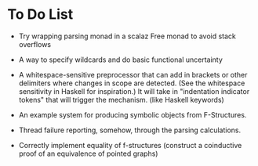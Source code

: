 To Do List
==========

 * Try wrapping parsing monad in a scalaz Free monad to avoid stack overflows

 * A way to specify wildcards and do basic functional uncertainty

 * A whitespace-sensitive preprocessor that can add in brackets or other
   delimiters where changes in scope are detected. (See the whitespace
   sensitivity in Haskell for inspiration.) It will take in "indentation
   indicator tokens" that will trigger the mechanism. (like Haskell keywords)

 * An example system for producing symbolic objects from F-Structures.

 * Thread failure reporting, somehow, through the parsing calculations.

 * Correctly implement equality of f-structures (construct a coinductive proof
   of an equivalence of pointed graphs)